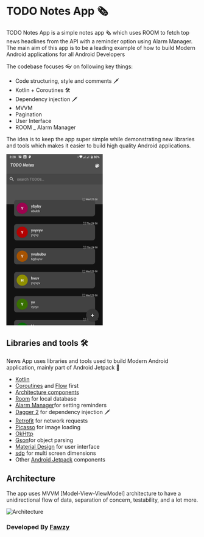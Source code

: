 # TODO Notes App 🗞

TODO Notes App is a simple notes app 🗞️ which uses ROOM to fetch top news headlines from the API with a reminder option using Alarm Manager. The main aim of this app is to be a leading example of how to build Modern Android applications for all Android Developers

The codebase focuses 👓 on following key things:
- Code structuring, style and comments 🗡
- Kotlin + Coroutines 🛠
- Dependency injection 🗡
- MVVM 
- Pagination
- User Interface
- ROOM
_ Alarm Manager 

The idea is to keep the app super simple while demonstrating new libraries and tools which makes it easier to build high quality Android applications.

<img alt="Home Page" height="450px" src="https://github.com/ma7madfawzy/TODO-Notes/blob/master/screens/dark_home.png" />

## Libraries and tools 🛠

News App uses libraries and tools used to build Modern Android application, mainly part of Android Jetpack 🚀

- [Kotlin](https://kotlinlang.org/) 
- [Coroutines](https://kotlinlang.org/docs/reference/coroutines-overview.html) and [Flow](https://kotlinlang.org/docs/reference/coroutines/flow.html) first
- [Architecture components](https://developer.android.com/topic/libraries/architecture)
- [Room](https://developer.android.com/training/data-storage/room) for local database
- [Alarm Manager](https://developer.android.com/reference/android/app/AlarmManager)for setting reminders
- [Dagger 2](https://developer.android.com/training/dependency-injection) for dependency injection 🗡
- [Retrofit](https://square.github.io/retrofit/) for network requests
- [Picasso](https://square.github.io/picasso/) for image loading
- [OkHttp](https://square.github.io/okhttp/)
- [Gson](https://github.com/google/gson)for object parsing
- [Material Design](https://material.io/design) for user interface
- [sdp](https://github.com/intuit/ssp) for multi screen dimensions
- Other [Android Jetpack](https://developer.android.com/jetpack) components

## Architecture

The app uses MVVM [Model-View-ViewModel] architecture to have a unidirectional flow of data, separation of concern, testability, and a lot more.


![Architecture](https://developer.android.com/topic/libraries/architecture/images/final-architecture.png)



### Developed By [Fawzy](https://www.linkedin.com/in/ma7madfawzy/) 
